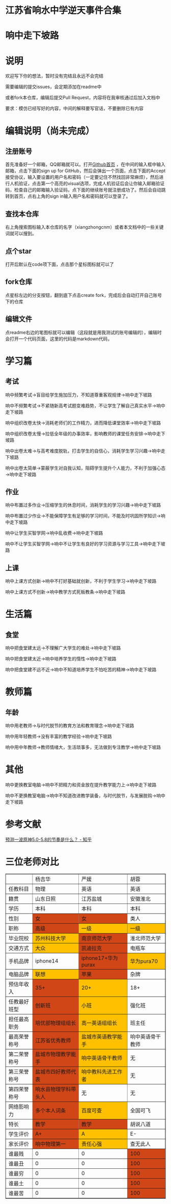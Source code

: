 # 江苏省响水中学逆天事件合集
# 响中走下坡路

# 说明

欢迎写下你的想法，暂时没有完结且永远不会完结

需要编辑的提交issues，会定期添加在readme中

或者fork本仓库，编辑后提交Pull Request，内容将在我审核通过后加入文档中

要求：模仿已经写好的内容，中间的解释要写官话，不要删除已有内容

# 编辑说明（尚未完成）
## 注册账号
首先准备好一个邮箱，QQ邮箱就可以。打开[Github首页](github.com)
，在中间的输入框中输入邮箱，点击下面的sign up for GitHub，然后会弹出一个页面，点击下面的Accept接受协议，输入要设置的用户名和密码（一定要记住不然找回非常麻烦），然后进行人机验证，点击第一个高亮的visual选项，完成人机验证后会让你输入邮箱验证码，检查自己的邮箱输入验证码，点下面的继续账号就注册成功了。然后会自动跳转到首页，点右上角的sign in输入用户名和密码就可以登录了。
## 查找本仓库
右上角搜索图标输入本仓库的名字（xiangzhongcnm）或者本文档中的一些关键词就可以搜到。
## 点个star
打开后默认在code项下面，点击那个星标图标就可以了
## fork仓库
点星标左边的分支按钮，翻到底下点击create fork，完成后会自动打开自己账号下的仓库
## 编辑文件
点readme右边的笔图标就可以编辑（这段就是用我测试的账号编辑的），编辑时会打开一个代码页面，这里的代码是markdown代码，
# 学习篇

## 考试

响中频繁考试→盲目给学生施加压力，不知道尊重客观规律→响中走下坡路

响中不频繁考试→不紧随新高考试题变难趋势，不让学生了解自己真实水平→响中走下坡路

响中组织改卷太快→消耗老师们的工作精力，进而降低课堂效率→响中走下坡路

响中组织改卷太慢→拉低全年级的办事效率，影响教师的课堂任务安排→响中走下坡路

响中出卷太难→与高考难度脱轨，打击学生的自信心，消耗学生学习兴趣→响中走下坡路

响中出卷太简单→蒙蔽学生对自我认知，阻碍学生提升个人能力，不利于加强心态→响中走下坡路

## 作业

响中布置过多作业→压缩学生的休息时间，消耗学生的学习兴趣→响中走下坡路

响中布置过少作业→不能保障学生有足够的学习时间，不能及时巩固所学知识→响中走下坡路

响中让学生买智学网→响中乱收费→响中走下坡路

响中不让学生买智学网→响中不让学生有良好的学习资源与学习工具→响中走下坡路

## 上课

响中上课方式创新→响中不打好基础就创新，不利于学生学习→响中走下坡路

响中上课方式不创新→响中教学方式死板教条→响中走下坡路

# 生活篇

## 食堂

响中把食堂建太远→不理解广大学生的难处→响中走下坡路

响中把食堂建太近→响中培养学生的惰性→响中走下坡路

响中把食堂建不远不近→响中不知道培养学生不怕吃苦的精神→响中走下坡路

# 教师篇

## 年龄

响中用老教师→与时代脱节的教育方法和教育理念→响中走下坡路

响中用年轻教师→没有丰富的教学经验→响中走下坡路

响中用中年教师→教师情绪大，生活琐事多，无法做到专注教学→响中走下坡路

# 其他

响中更换教室电脑→响中不把精力和资金放在提升教学能力上→响中走下坡路

响中不更换教室电脑→响中不知道改进教学装备，与时代脱节，与发展脱钩→响中走下坡路

# 参考文献

[预测一波原神5.0-5.8的节奏是什么？ - 知乎](https://www.zhihu.com/question/664249498/answer/3594198236)

# 三位老师对比

<table border="1">
    <tr>
        <td style="background-color: #00000000;"></td>
        <td style="background-color: #00000000;">杨吉华</td>
        <td style="background-color: #00000000;">严媛</td>
        <td style="background-color: #00000000;">胡蓉</td>
    </tr>
    <tr>
        <td style="background-color: #00000000;">任教科目</td>
        <td style="background-color: #00000000;">物理</td>
        <td style="background-color: #00000000;">英语</td>
        <td style="background-color: #00000000;">英语</td>
    </tr>
    <tr>
        <td style="background-color: #00000000;">籍贯</td>
        <td style="background-color: #00000000;">山东日照</td>
        <td style="background-color: #00000000;">江苏盐城</td>
        <td style="background-color: #00000000;">安徽淮北</td>
    </tr>
    <tr>
        <td style="background-color: #00000000;">学历</td>
        <td style="background-color: #00000000;">本科</td>
        <td style="background-color: #00000000;">本科</td>
        <td style="background-color: #00000000;">本科</td>
    </tr>
    <tr>
        <td style="background-color: #00000000;">性别</td>
        <td style="background-color: #D04617;">女</td>
        <td style="background-color: #D04617;">女</td>
        <td style="background-color: #00000000;">类人</td>
    </tr>
    <tr>
        <td style="background-color: #00000000;">职称</td>
        <td style="background-color: #D04617;">高级</td>
        <td style="background-color: #FFC000;">一级</td>
        <td style="background-color: #FFC000;">一级</td>
    </tr>
    <tr>
        <td style="background-color: #00000000;">毕业院校</td>
        <td style="background-color: #FFC000;">苏州科技大学</td>
        <td style="background-color: #D04617;">南京师范大学</td>
        <td style="background-color: #00000000;">淮北师范大学</td>
    </tr>
    <tr>
        <td style="background-color: #00000000;">交通方式</td>
        <td style="background-color: #FFC000;">大众</td>
        <td style="background-color: #D04617;">凯迪拉克</td>
        <td style="background-color: #00000000;">电瓶车</td>
    </tr>
    <tr>
        <td style="background-color: #00000000;">手机品牌</td>
        <td style="background-color: #00000000;">iphone14</td>
        <td style="background-color: #D04617;">iphone17+华为purax</td>
        <td style="background-color: #FFC000;">华为pura70</td>
    </tr>
    <tr>
        <td style="background-color: #00000000;">电脑品牌</td>
        <td style="background-color: #FFC000;">联想</td>
        <td style="background-color: #D04617;">苹果</td>
        <td style="background-color: #00000000;">杂牌</td>
    </tr>
    <tr>
        <td style="background-color: #00000000;">预估年收入</td>
        <td style="background-color: #D04617;">35+</td>
        <td style="background-color: #FFC000;">20+</td>
        <td style="background-color: #00000000;">18+</td>
    </tr>
    <tr>
        <td style="background-color: #00000000;">任教最好班型</td>
        <td style="background-color: #D04617;">创新班</td>
        <td style="background-color: #FFC000;">小班</td>
        <td style="background-color: #00000000;">强化班</td>
    </tr>
    <tr>
        <td style="background-color: #00000000;">担任最高职务</td>
        <td style="background-color: #D04617;">培优部物理组组长</td>
        <td style="background-color: #FFC000;">高一英语组组长</td>
        <td style="background-color: #00000000;">班主任</td>
    </tr>
    <tr>
        <td style="background-color: #00000000;">最高荣誉称号</td>
        <td style="background-color: #D04617;">江苏省优秀教师</td>
        <td style="background-color: #FFC000;">盐城市英语教学能手</td>
        <td style="background-color: #00000000;">响中英语骨干教师</td>
    </tr>
    <tr>
        <td style="background-color: #00000000;">第二荣誉称号</td>
        <td style="background-color: #D04617;">盐城市物理教学能手</td>
        <td style="background-color: #FFC000;">响中英语骨干教师</td>
        <td style="background-color: #00000000;">无</td>
    </tr>
    <tr>
        <td style="background-color: #00000000;">第三荣誉称号</td>
        <td style="background-color: #D04617;">盐城市四好教师代表</td>
        <td style="background-color: #FFC000;">响中教科先进工作者</td>
        <td style="background-color: #00000000;">无</td>
    </tr>
    <tr>
        <td style="background-color: #00000000;">第四荣誉称号</td>
        <td style="background-color: #D04617;">响水县物理学科带头人</td>
        <td style="background-color: #00000000;">无</td>
        <td style="background-color: #00000000;">无</td>
    </tr>
    <tr>
        <td style="background-color: #00000000;">网络影响力</td>
        <td style="background-color: #D04617;">多个本人词条</td>
        <td style="background-color: #FFC000;">百度可查</td>
        <td style="background-color: #00000000;">全国可飞</td>
    </tr>
    <tr>
        <td style="background-color: #00000000;">特长</td>
        <td style="background-color: #D04617;">教学</td>
        <td style="background-color: #D04617;">教学</td>
        <td style="background-color: #00000000;">胡说八道</td>
    </tr>
    <tr>
        <td style="background-color: #00000000;">学生评价</td>
        <td style="background-color: #D04617;">A+</td>
        <td style="background-color: #FFC000;">A</td>
        <td style="background-color: #00000000;">E-</td>
    </tr>
    <tr>
        <td style="background-color: #00000000;">家长评价</td>
        <td style="background-color: #D04617;">响中物理第一</td>
        <td style="background-color: #FFC000;">责任心强</td>
        <td style="background-color: #00000000;">查无此人</td>
    </tr>
    <tr>
        <td style="background-color: #00000000;">谁最贱</td>
        <td style="background-color: #00000000;">0</td>
        <td style="background-color: #00000000;">0</td>
        <td style="background-color: #D04617;">100</td>
    </tr>
    <tr>
        <td style="background-color: #00000000;">谁最丑</td>
        <td style="background-color: #00000000;">0</td>
        <td style="background-color: #00000000;">0</td>
        <td style="background-color: #D04617;">100</td>
    </tr>
    <tr>
        <td style="background-color: #00000000;">谁最穷</td>
        <td style="background-color: #00000000;">0</td>
        <td style="background-color: #00000000;">0</td>
        <td style="background-color: #D04617;">100</td>
    </tr>
    <tr>
        <td style="background-color: #00000000;">谁最土</td>
        <td style="background-color: #00000000;">0</td>
        <td style="background-color: #00000000;">0</td>
        <td style="background-color: #D04617;">100</td>
    </tr>
    <tr>
        <td style="background-color: #00000000;">谁最苦</td>
        <td style="background-color: #00000000;">0</td>
        <td style="background-color: #00000000;">0</td>
        <td style="background-color: #D04617;">100</td>
    </tr>
</table>
